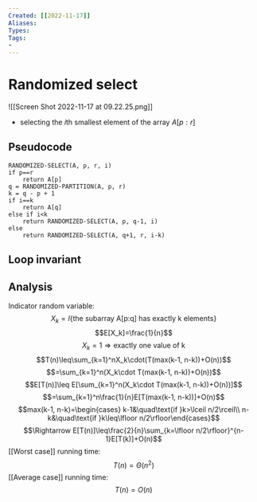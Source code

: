 ```yaml
---
Created: [[2022-11-17]]
Aliases: 
Types: 
Tags: 
- 
---
```

# Randomized select
![[Screen Shot 2022-11-17 at 09.22.25.png]]
- selecting the $i$th smallest element of the array $A[p:r]$

## Pseudocode
```Pseudocode
RANDOMIZED-SELECT(A, p, r, i)
if p==r
	return A[p]
q = RANDOMIZED-PARTITION(A, p, r)
k = q - p + 1
if i==k
	return A[q]
else if i<k
	return RANDOMIZED-SELECT(A, p, q-1, i)
else
	return RANDOMIZED-SELECT(A, q+1, r, i-k)
```

## Loop invariant

## Analysis
Indicator random variable: 
$$X_k=I\{\text{the subarray A[p:q] has exactly k elements}\}$$
$$E[X_k]=\frac{1}{n}$$
$$X_k=1\Rightarrow\text{exactly one value of k}$$
$$T(n)\leq\sum_{k=1}^nX_k\cdot(T(max(k-1, n-k))+O(n))$$
$$=\sum_{k=1}^n(X_k\cdot T(max(k-1, n-k))+O(n))$$
$$E[T(n)]\leq E[\sum_{k=1}^n(X_k\cdot T(max(k-1, n-k))+O(n))]$$
$$=\sum_{k=1}^n\frac{1}{n}E[T(max(k-1, n-k))]+O(n)$$
$$max(k-1, n-k)=\begin{cases}
k-1&\quad\text{if }k>\lceil n/2\rceil\\
n-k&\quad\text{if }k\leq\lfloor n/2\rfloor\end{cases}$$
$$\Rightarrow E[T(n)]\leq\frac{2}{n}\sum_{k=\lfloor n/2\rfloor}^{n-1}E[T(k)]+O(n)$$
[[Worst case]] running time:
$$T(n)=\Theta(n^2)$$
[[Average case]] running time: 
$$T(n)=O(n)$$